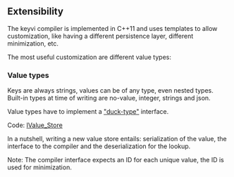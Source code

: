 ## Extensibility

The keyvi compiler is implemented in C++11 and uses templates to allow customization, like having a different 
persistence layer, different minimization, etc.

The most useful customization are different value types:

### Value types

Keys are always strings, values can be of any type, even nested types. Built-in types at time of writing are no-value, 
integer, strings and json.

Value types have to implement a ["duck-type"](http://en.wikipedia.org/wiki/Duck_typing) interface.

Code: [IValue_Store](keyvi/src/cpp/dictionary/fsa/internal/ivalue_store.h)

In a nutshell, writing a new value store entails: serialization of the value, the interface to the compiler and the 
deserialization for the lookup.

Note: The compiler interface expects an ID for each unique value, the ID is used for minimization.